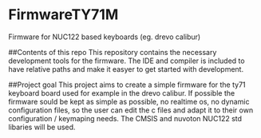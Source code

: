 # FirmwareTY71M
Firmware for NUC122 based keyboards (eg. drevo calibur)

##Contents of this repo
This repository contains the necessary development tools for the firmware. The IDE and compiler is included to have relative paths and make it easyer to get started with development.

##Project goal
This project aims to create a simple firmware for the ty71 keyboard board used for example in the drevo calibur.
If possible the firmware sould be kept as simple as possible, no realtime os, no dynamic configuration files, so the user can edit the c files and adapt it to their own configuration / keymaping needs.
The CMSIS and nuvoton NUC122 std libaries will be used.